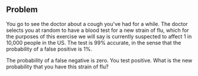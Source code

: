 ## Problem
You go to see the doctor about a cough you've had for a while. The doctor selects you at random to have a blood test for a new strain of flu, which for the purposes of this exercise we will say is currently suspected to affect 1 in 10,000 people in the US. The test is 99% accurate, in the sense that the probability of a false positive is 1%.

The probability of a false negative is zero. You test positive. What is the new probability that you have this strain of flu?

<!-- ## Solution
Let P(D) be the probability you have a new strain of flu and P(T) be the probability of a positive test. We want to know P(D | T), which is the probability that you have the flu, given that we know you tested positive. We can apply Bayes' Theorem to solve for P(D | T).

```
P(D|T) = (P(T|D) * P(D)) / P(T)
```

We can rewrite the above to:

```
P(D|T) = (P(T|D) * P(D)) / (P(T|D) * P(D) + P(T|ND) * P(ND))
```

Now lets list out what we know:
* P(D) = 0.0001 (probability you have the flu)
* P(ND) = 0.9999
* P(T|D) = 1 (if you have flu the test is always positive)
* P(T|ND) = 0.01 (1% chance of a false positive)

We can plug these number in and get... P(D|T) = 0.01 -->
